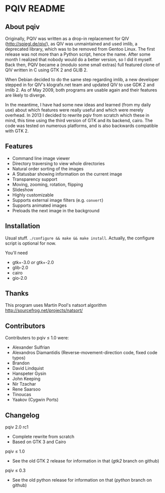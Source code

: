 PQIV README
===========

About pqiv
----------

Originally, PQIV was written as a drop-in replacement for QIV
(http://spiegl.de/qiv/), as QIV was unmaintained and used imlib, a deprecated
library, which was to be removed from Gentoo Linux. The first release was not
more than a Python script, hence the name. After some month I realized that
nobody would do a better version, so I did it myself.  Back then, PQIV became a
(modulo some small extras) full featured clone of QIV written in C using GTK 2
and GLIB 2.

When Debian decided to do the same step regarding imlib, a new developer stepped
in for QIV's klografx.net team and updated QIV to use GDK 2 and imlib 2. As of
May 2009, both programs are usable again and their features are likely to
diverge.

In the meantime, I have had some new ideas and learned (from my daily use)
about which features were really useful and which were merely overhead. In 2013
I decided to rewrite pqiv from scratch which these in mind, this time using the 
third version of GTK and its backend, cairo. The code was tested on numerous
platforms, and is also backwards compatible with GTK 2.


Features
--------

 * Command line image viewer
 * Directory traversing to view whole directories
 * Natural order sorting of the images
 * A Statusbar showing information on the current image
 * Transparency support
 * Moving, zooming, rotation, flipping
 * Slideshow
 * Highly customizable
 * Supports external image filters (e.g. `convert`)
 * Supports animated images
 * Preloads the next image in the background


Installation
------------

Usual stuff. `./configure && make && make install`. Actually, the configure script
is optional for now.

You'll need
 * gtk+-3.0 *or* gtk+-2.0
 * glib-2.0
 * cairo
 * gio-2.0

Thanks
------

This program uses Martin Pool's natsort algorithm <http://sourcefrog.net/projects/natsort/>


Contributors
------------

 Contributers to pqiv ≤ 1.0 were:

 * Alexander Sulfrian
 * Alexandros Diamantidis (Reverse-movement-direction code, fixed code typos)
 * Brandon
 * David Lindquist
 * Hanspeter Gysin
 * John Keeping
 * Nir Tzachar
 * Rene Saarsoo
 * Tinoucas
 * Yaakov (Cygwin Ports)


Changelog
---------

pqiv 2.0 rc1
 * Complete rewrite from scratch
 * Based on GTK 3 and Cairo

pqiv ≤ 1.0
 * See the old GTK 2 release for information in that
   (*gtk2* branch on github)

pqiv ≤ 0.3
 * See the old python release for information on that
   (*python* branch on github)
